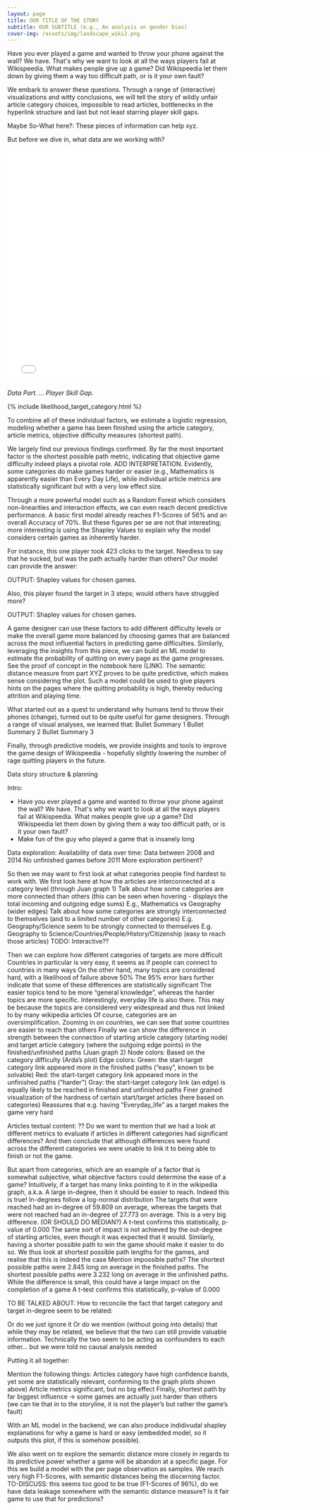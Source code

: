 ```yaml
---
layout: page
title: OUR TITLE OF THE STORY
subtitle: OUR SUBTITLE (e.g., An analysis on gender bias)
cover-img: /assets/img/landscape_wiki2.png
---
```


Have you ever played a game and wanted to throw your phone against the wall? We have. That's why we want to look at all the ways players fail at Wikispeedia. What makes people give up a game? Did Wikispeedia let them down by giving them a way too difficult path, or is it your own fault?

We embark to answer these questions. Through a range of (interactive) visualizations and witty conclusions, we will tell the story of wildly unfair article category choices, impossible to read articles, bottlenecks in the hyperlink structure and last but not least starring player skill gaps.

Maybe So-What here?: These pieces of information can help xyz.

But before we dive in, what data are we working with?

<iframe src="{./assests/plots/likelihood_target_category.html}" width="750px" height="530px" frameborder="0" position="relative">Plot name</iframe>



*Data Part.*
...
*Player Skill Gap.*

{% include likelihood_target_category.html %}

To combine all of these individual factors, we estimate a logistic regression, modeling whether a game has been finished using the article category, article metrics, objective difficulty measures (shortest path).

We largely find our previous findings confirmed. By far the most important factor is the shortest possible path metric, indicating that objective game difficulty indeed plays a pivotal role. ADD INTERPRETATION. Evidently, some categories do make games harder or easier (e.g., Mathematics is apparently easier than Every Day Life), while individual article metrics are statistically significant but with a very low effect size.

Through a more powerful model such as a Random Forest which considers non-linearities and interaction effects, we can even reach decent predictive performance. A basic first model already reaches F1-Scores of 56% and an overall Accuracy of 70%. But these figures per se are not that interesting; more interesting is using the Shapley Values to explain why the model considers certain games as inherently harder.

For instance, this one player took 423 clicks to the target. Needless to say that he sucked, but was the path actually harder than others? Our model can provide the answer:

OUTPUT: Shapley values for chosen games.

Also, this player found the target in 3 steps; would others have struggled more?

OUTPUT: Shapley values for chosen games.

A game designer can use these factors to add different difficulty levels or make the overall game more balanced by choosing games that are balanced across the most influential factors in predicting game difficulties.
Similarly, leveraging the insights from this piece, we can build an ML model to estimate the probability of quitting on every page as the game progresses. See the proof of concept in the notebook here (LINK). The semantic distance measure from part XYZ proves to be quite predictive, which makes sense considering the plot. Such a model could be used to give players hints on the pages where the quitting probability is high, thereby reducing attrition and playing time.

What started out as a quest to understand why humans tend to throw their phones (change), turned out to be quite useful for game designers. Through a range of visual analyses, we learned that:
Bullet Summary 1
Bullet Summary 2
Bullet Summary 3

Finally, through predictive models, we provide insights and tools to improve the game design of Wikispeedia - hopefully slightly lowering the number of rage quitting players in the future.








Data story structure & planning

Intro:
- Have you ever played a game and wanted to throw your phone against the wall? We have. That's why we want to look at all the ways players fail at Wikispeedia. What makes people give up a game? Did Wikispeedia let them down by giving them a way too difficult path, or is it your own fault?
- Make fun of the guy who played a game that is insanely long

Data exploration:
Availability of data over time:
Data between 2008 and 2014
No unfinished games before 2011
More exploration pertinent?

So then we may want to first look at what categories people find hardest to work with.
We first look here at how the articles are interconnected at a category level (through Juan graph 1)
Talk about how some categories are more connected than others (this can be seen when hovering - displays the total incoming and outgoing edge sums)
E.g., Mathematics vs Geography (wider edges)
Talk about how some categories are strongly interconnected to themselves (and to a limited number of other categories)
E.g. Geography/Science seem to be strongly connected to themselves
E.g. Geography to Science/Countries/People/History/Citizenship (easy to reach those articles)
TODO: Interactive??


Then we can explore how different categories of targets are more difficult
Countries in particular is very easy, it seems as if people can connect to countries in many ways
On the other hand, many topics are considered hard, with a likelihood of failure above 50%
The 95% error bars further indicate that some of these differences are statistically significant
The easier topics tend to be more “general knowledge”, whereas the harder topics are more specific. Interestingly, everyday life is also there. This may be because the topics are considered very widespread and thus not linked to by many wikipedia articles
Of course, categories are an oversimplification. Zooming in on countries, we can see that some countries are easier to reach than others
Finally we can show the difference in strength between the connection of starting article category (starting node) and target article category (where the outgoing edge points) in the finished/unfinished paths (Juan graph 2)
Node colors:
Based on the category difficulty (Arda’s plot)
Edge colors:
Green: the start-target category link appeared more in the finished paths (“easy”, known to be solvable)
Red: the start-target category link appeared more in the unfinished paths (“harder”)
Gray: the start-target category link (an edge) is equally likely to be reached in finished and unfinished paths
Finer grained visualization of the hardness of certain start/target articles (here based on categories)
Reassures that e.g. having “Everyday_life” as a target makes the game very hard


Articles textual content: ??
Do we want to mention that we had a look at different metrics to evaluate if articles in different categories had significant differences? And then conclude that although differences were found across the different categories we were unable to link it to being able to finish or not the game.

But apart from categories, which are an example of a factor that is somewhat subjective, what objective factors could determine the ease of a game?
Intuitively, if a target has many links pointing to it in the wikipedia graph, a.k.a. A large in-degree, then it should be easier to reach. Indeed this is true!
In-degrees follow a log-normal distribution
The targets that were reached had an in-degree of 59.809 on average, whereas the targets that were not reached had an in-degree of 27.773 on average. This is a very big difference. (OR SHOULD DO MEDIAN?)
A t-test confirms this statistically, p-value of 0.000
The same sort of impact is not achieved by the out-degree of starting articles, even though it was expected that it would.
Similarly, having a shorter possible path to win the game should make it easier to do so. We thus look at shortest possible path lengths for the games, and realise that this is indeed the case
Mention impossible paths?
The shortest possible paths were 2.845 long on average in the finished paths. The shortest possible paths were 3.232 long on average in the unfinished paths. While the difference is small, this could have a large impact on the completion of a game
A t-test confirms this statistically, p-value of 0.000


TO BE TALKED ABOUT: How to reconcile the fact that target category and target in-degree seem to be related:

Or do we just ignore it
Or do we mention (without going into details) that while they may be related, we believe that the two can still provide valuable information.
Technically the two seem to be acting as confounders to each other… but we were told no causal analysis needed








Putting it all together:


Mention the following things:
Articles category have high confidence bands, yet some are statistically relevant, conforming to the graph plots shown above)
Article metrics significant, but no big effect
Finally, shortest path by far biggest influence → some games are actually just harder than others (we can tie that in to the storyline, it is not the player’s but rather the game’s fault)

With an ML model in the backend, we can also produce indidivudal shapley explanations for why a game is hard or easy (embedded model, so it outputs this plot, if this is somehow possible).

We also went on to explore the semantic distance more closely in regards to its predictive power whether a game will be abandon at a specific page. For this we build a model with the per page observation as samples. We reach very high F1-Scores, with semantic distances being the discerning factor.
TO-DISCUSS: this seems too good to be true (F1-Scores of 96%), do we have data leakage somewhere with the semantic distance measure? Is it fair game to use that for predictions?
